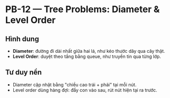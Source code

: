 # PB-12 — Tree Problems: Diameter & Level Order

## Hình dung
- **Diameter**: đường đi dài nhất giữa hai lá, như kéo thước dây qua cây thật.
- **Level Order**: duyệt theo tầng bằng queue, như truyền tin qua từng lớp.

## Tư duy nền
- Diameter cập nhật bằng "chiều cao trái + phải" tại mỗi nút.
- Level order dùng hàng đợi: đẩy con vào sau, rút nút hiện tại ra trước.
